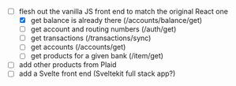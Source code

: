 - [ ] flesh out the vanilla JS front end to match the original React one
  - [x] get balance is already there (/accounts/balance/get)
  - [ ] get account and routing numbers (/auth/get)
  - [ ] get transactions (/transactions/sync)
  - [ ] get accounts (/accounts/get)
  - [ ] get products for a given bank (/item/get)
- [ ] add other products from Plaid
- [ ] add a Svelte front end (Sveltekit full stack app?)
